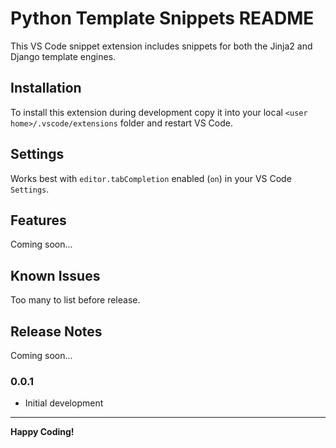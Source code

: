 # Python Template Snippets README

This VS Code snippet extension includes snippets for both the Jinja2 and Django template engines.

## Installation

To install this extension during development copy it into your local `<user home>/.vscode/extensions` folder and restart VS Code.

## Settings

Works best with `editor.tabCompletion` enabled (`on`) in your VS Code `Settings`.

## Features

Coming soon...

## Known Issues

Too many to list before release.

## Release Notes

Coming soon...

### 0.0.1

- Initial development

-----------------------------------------------------------------------------------------------------------

**Happy Coding!**
